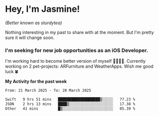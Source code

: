 # Hey, I'm Jasmine!
_(Better known as sturdytea)_

Nothing interesting in my past to share with at the moment. 
But I'm pretty sure it will change soon.

### I'm seeking for new job opportunities as an iOS Developer. 

I'm working hard to become better version of myself 🙇‍♀🏋️‍♀️. 
Currently working on 2 pet-projects: ARFurniture and WeatherApps. 
Wish me good luck 🍀

**My Activity for the past week**

<!--START_SECTION:waka-->

```txt
From: 21 March 2025 - To: 28 March 2025

Swift   9 hrs 51 mins   ███████████████████▒░░░░░   77.23 %
JSON    2 hrs 13 mins   ████▒░░░░░░░░░░░░░░░░░░░░   17.38 %
Other   41 mins         █▒░░░░░░░░░░░░░░░░░░░░░░░   05.39 %
```

<!--END_SECTION:waka-->
